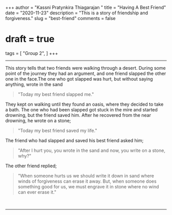 +++
author = "Kassni Pratynkira Thiagarajan "
title = "Having A Best Friend"
date = "2020-11-23"
description = "This is a story of friendship and forgiveness."
slug = "best-friend"
comments = false
# draft = true
tags = [
    "Group 2",
]
+++

---

This story tells that two friends were walking through a desert. During some point of the journey they had an argument, and one friend slapped the other one in the face.The one who got slapped was hurt, but without saying anything, wrote in the sand 

> "Today my best friend slapped me."

They kept on walking until they found an oasis, where they decided to take a bath. The one who had been slapped got stuck in the mire and started drowning, but the friend saved him. After he recovered from the near drowning, he wrote on a stone;

> "Today my best friend saved my life."

The friend who had slapped and saved his best friend asked him;

>"After I hurt you, you wrote in the sand and now, you write on a stone, why?"

The other friend replied;

>"When someone hurts us we should write it down in sand where winds of forgiveness can erase it away. But, when someone does something good for us, we must engrave it in stone where no wind can ever erase it."

<br>

---
